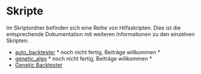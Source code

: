 # Skripte
Im Skriptordner befinden sich eine Reihe von Hilfsskripten. 
Dies ist die entsprechende Dokumentation mit weiteren Informationen zu den einzelnen Skripten:

* [auto_backtester](auto_backtester.md) * noch nicht fertig, Beiträge willkommen *
* [genetic_algo](genetic_algo.md) * noch nicht fertig, Beiträge willkommen *
* [Genetic Backtester](genetic_backtester.md)

